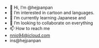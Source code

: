 - 👋 Hi, I’m @hejpanpan
- 👀 I’m interested in cartoon and languages.
- 🌱 I’m currently learning Japanese and 
- 💞️ I’m looking to collaborate on everything
- 📫 How to reach me 
-  nnio94@icloud.com
-  ins@hejpanpan

<!---
hejpanpan/hejpanpan is a ✨ special ✨ repository because its `README.md` (this file) appears on your GitHub profile.
You can click the Preview link to take a look at your changes.
--->
